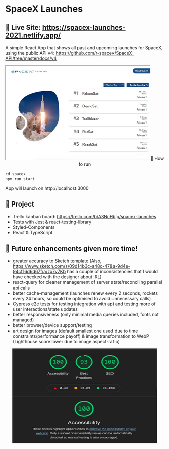 # SpaceX Launches

🚀 Live Site: https://spacex-launches-2021.netlify.app/
---

A simple React App that shows all past and upcoming launches for SpaceX, using the public API v4: https://github.com/r-spacex/SpaceX-API/tree/master/docs/v4

<p align="center">
  <img width="460" height="300" src="https://github.com/ClareBee/SpaceXReactApp/blob/main/instructions/spacex.jpg" alt="spaceX image>
</p>

---

## 🚀 How to run

```
cd spacex
npm run start
```

App will launch on http://localhost:3000

## 🚀 Project

- Trello kanban board: https://trello.com/b/A3NcFbjp/spacex-launches
- Tests with Jest & react-testing-library
- Styled-Components
- React & TypeScript

## 🚀 Future enhancements given more time!

- greater accuracy to Sketch template (Also, https://www.sketch.com/s/09d14b3c-a48c-478a-9d4e-94cf16d6d67f/a/zx7v7Kb has a couple of inconsistencies that I would have checked with the designer about IRL)
- react-query for cleaner management of server state/reconciling parallel api calls
- better cache-management (launches renew every 2 seconds, rockets every 24 hours, so could be optimised to avoid unnecessary calls)
- Cypress e2e tests for testing integration with api and testing more of user interactions/state updates
- better responsiveness (only minimal media queries included, fonts not managed)
- better browser/device support/testing
- art design for images (default smallest one used due to time constraints/performance payoff) & image transformation to WebP (Lighthouse score lower due to image aspect-ratio)

<p align="center">
  <img width="460" height="300" src="https://github.com/ClareBee/SpaceXReactApp/blob/main/instructions/Lighthouse.jpg" alt="lighthouse score">
</p>
